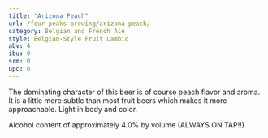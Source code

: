 ```yaml
---
title: "Arizona Peach"
url: /four-peaks-brewing/arizona-peach/
category: Belgian and French Ale
style: Belgian-Style Fruit Lambic
abv: 4
ibu: 0
srm: 0
upc: 0
---
```

The dominating character of this beer is of course peach flavor and aroma. It is a little more subtle than most fruit beers which makes it more approachable. Light in body and color. 

Alcohol content of approximately 4.0% by volume (ALWAYS ON TAP!!)
